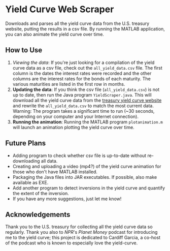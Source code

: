 # Yield Curve Web Scraper
Downloads and parses all the yield curve data from the U.S. treasury website, putting the results in a csv file. By running the MATLAB application, you can also animate the yield curve over time.

## How to Use
1. *Viewing the data*: If you're just looking for a compilation of the yield curve data as a csv file, check out the `all_yield_data.csv` file. The first column is the dates the interest rates were recorded and the other columns are the interest rates for the bonds of each maturity. The various maturities are listed in the first row in months.
2. **Updating the data**: If you think the csv file (`all_yield_data.csv`) is not up to date, then run the Java program `YieldScraper.java`. This will download all the yield curve data from the [treasury yield curve website](https://www.treasury.gov/resource-center/data-chart-center/interest-rates/pages/textview.aspx?data=yield) and rewrite the `all_yield_data.csv` to match the most current data. Warning: The program takes a significant time to run (~30 seconds, depending on your computer and your Internet connection).
3. **Running the animation**: Running the MATLAB program `plotanimation.m` will launch an animation plotting the yield curve over time.

## Future Plans
* Adding program to check whether csv file is up-to-date without re-downloading all data.
* Creating and uploading a video (mp4?) of the yield curve animation for those who don't have MATLAB installed.
* Packaging the Java files into JAR executables. If possible, also make available as EXE.
* Add another program to detect inversions in the yield curve and quantify the extent of the inversion.
* If you have any more suggestions, just let me know!

## Acknowledgements
Thank you to the U.S. treasury for collecting all the yield curve data so regularly. Thank you also to *NPR*'s *Planet Money* podcast for introducing me to the yield curve; this project is dedicated to Cardiff Garcia, a co-host of the podcast who is known to especially love the yield-curve.
